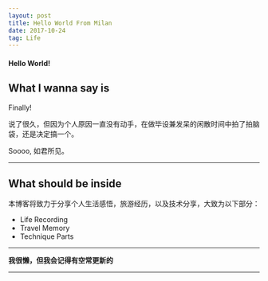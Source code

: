 ```yaml
---
layout: post
title: Hello World From Milan
date: 2017-10-24 
tag: Life
---
```


<h4> Hello World! </h4>
 
## What I wanna say is 


<p> Finally! </p>
<p> 说了很久，但因为个人原因一直没有动手，在做毕设兼发呆的闲散时间中拍了拍脑袋，还是决定搞一个。</p>
<p> Soooo, 如君所见。</p>
 
---
 
## What should be inside

 本博客将致力于分享个人生活感悟，旅游经历，以及技术分享，大致为以下部分：
- Life Recording
- Travel Memory
- Technique Parts

---

**我很懒，但我会记得有空常更新的**

---


